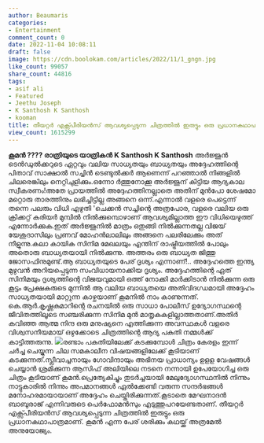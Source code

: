 ```yaml
---
author: Beaumaris
categories:
- Entertainment
comment_count: 0
date: 2022-11-04 10:08:11
draft: false
image: https://cdn.boolokam.com/articles/2022/11/1_gngn.jpg
like_count: 99057
share_count: 44816
tags:
- asif ali
- Featured
- Jeethu Joseph
- K Santhosh K Santhosh
- kooman
title: തീയറ്റർ എക്സ്പീരിയൻസ് ആവശ്യപ്പെടുന്ന ചിത്രത്തിൽ ഇരുട്ടും ഒരു പ്രധാനകഥാപാത്രമാണ്
view_count: 1615299
---
```


**കൂമൻ ???? രാത്രിയുടെ യാത്രികൻ** **K Santhosh K Santhosh** അർജ്ജുൻ ടെൻഡുൽക്കറുടെ ഏറ്റവും വലിയ സാധ്യതയും ബാധ്യതയും അദ്ദേഹത്തിന്റെ പിതാവ് സാക്ഷാൽ സച്ചിൻ ടെണ്ടുൽക്കർ ആണെന്ന് പറഞ്ഞാൽ നിങ്ങളിൽ ചിലരെങ്കിലും നെറ്റിചുളിക്കും.ഒന്നോ ർത്തുനോക്കൂ അർജ്ജുന് കിട്ടിയ ആദ്യകാല സ്വീകരണം!അതേ പ്രായത്തിൽ അദ്ദേഹത്തിനല്ലാതെ അതിന് മുൻപോ ശേഷമോ മറ്റൊരു താരത്തിനും ലഭിച്ചിട്ടില്ല അങ്ങനെ ഒന്ന്.എന്നാൽ വളരെ പെട്ടെന്ന് തന്നെ പലരും വിധി എഴുതി 'ചെക്കൻ സച്ചിന്റെ അത്രപോര, വളരെ വലിയ ഒരു ക്രിക്കറ്റ് കരിയർ മുമ്പിൽ നിൽക്കുമ്പൊഴാണ് ആവശ്യമില്ലാത്ത ഈ വിധിയെഴുത്ത് എന്നോർക്കുക.ഇത് അർജ്ജുനിൽ മാത്രം ഒതുങ്ങി നിൽക്കുന്നതല്ല വിജയ് യേശുദാസിലും പ്രണവ് മോഹൻലാലിലും അങ്ങനെ പലരിലേക്കും അത് നീളുന്നു.കലാ കായിക സിനിമ മേഖലയും എന്തിന് രാഷ്ട്രീയത്തിൽ പോലും അതൊരു ബാധ്യതയായി നിൽക്കുന്നു. അത്തരം ഒരു ബാധ്യത ജിത്തു ജോസഫിനുമുണ്ട്.ആ ബാധ്യതയുടെ പേര് ദൃശ്യം എന്നാണ്!.. അദ്ദേഹത്തെ ഇന്ത്യ മുഴുവൻ അറിയപ്പെടുന്ന സംവിധായനാക്കിയ ദൃശ്യം. അദ്ദേഹത്തിന്റെ ഏത് സിനിമയും ദൃശ്യത്തിന്റെ വിജയവുമായി ഒത്ത് നോക്കി മാർക്കിടാൻ നിൽക്കുന്ന ഒരു കൂട്ടം പ്രേക്ഷകരുടെ മുന്നിൽ ആ വലിയ ബാധ്യതയെ അതിവിദഗ്ധമായി അദ്ദേഹം സാധ്യതയായി മാറ്റുന്ന കാഴ്ചയാണ് കൂമനിൽ നാം കാണുന്നത്. കെ.ആർ.കൃഷ്ണകുമാറിന്റെ രചനയിൽ ഒരു സാധാ പോലീസ് ഉദ്യോഗസ്ഥന്റെ ജീവിതത്തിലൂടെ സഞ്ചരിക്കുന്ന സിനിമ മുൻ മാതൃകകളില്ലാത്തതാണ്.അതിർ കവിഞ്ഞ ആത്മ നിന്ദ ഒരു മനുഷ്യനെ എത്തിക്കുന്ന അവസ്ഥകൾ വളരെ വിശ്വസനീയമായ് ഒഴുക്കോടെ ചിത്രത്തിന്റെ ആദ്യ പകുതി നമ്മൾക്ക് കാട്ടിത്തരുന്നു. ![](https://cdn.boolokam.com/articles/2022/11/1_gngn.jpg)രണ്ടാം പകുതിയിലേക്ക് കടക്കുമ്പോൾ ചിത്രം കേരളം ഇന്ന് ചർച്ച ചെയ്യുന്ന ചില സമകാലീന വിഷയങ്ങളിലേക്ക് കൂടിയാണ് കടക്കുന്നത്.സ്ലീവാച്ചനായും ഗോവിന്ദായും അഭിനയ പ്രാധാന്യം ഉളള വേഷങ്ങൾ ചെയ്യാൻ ശ്രമിക്കുന്ന ആസിഫ് അലിയിലെ നടനെ നന്നായി ഉപേയോഗിച്ച ഒരു ചിത്രം കൂടിയാണ് കൂമൻ.പ്രെത്യേകിച്ചും തുടർച്ചയായി മേലുദ്യോഗസ്ഥനിൽ നിന്നും നാട്ടുകാരിൽ നിന്നും അപമാനങ്ങൾ ഏൽക്കേണ്ടി വരുന്ന സന്ദർഭങ്ങൾ മനോഹരമായായാണ് അദ്ദേഹം ചെയ്തിരിക്കുന്നത്.കൂടാതെ മേഘനാദൻ ബാബുരാജ് എന്നിവരുടെ പെർഫോമൻസും എടുത്തുപറയേണ്ടതാണ്. തീയറ്റർ എക്സ്പീരിയൻസ് ആവശ്യപ്പെടുന്ന ചിത്രത്തിൽ ഇരുട്ടും ഒരു പ്രധാനകഥാപാത്രമാണ്. കൂമൻ എന്ന പേര് ശരിക്കും കഥയ്ക്ക് അത്രമേൽ അനുയോജ്യം.
